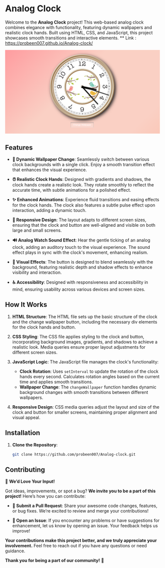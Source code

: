 # Analog Clock

Welcome to the **Analog Clock** project! This web-based analog clock combines elegance with functionality, featuring dynamic wallpapers and realistic clock hands. Built using HTML, CSS, and JavaScript, this project showcases smooth transitions and interactive elements.
** Link : https://probeen007.github.io/Analog-clock/

![Analog Clock](images/preview.png)  <!-- Replace with a preview image -->

## Features 

- **🎨 Dynamic Wallpaper Change**: Seamlessly switch between various clock backgrounds with a single click. Enjoy a smooth transition effect that enhances the visual experience.
  
- **⏰ Realistic Clock Hands**: Designed with gradients and shadows, the clock hands create a realistic look. They rotate smoothly to reflect the accurate time, with subtle animations for a polished effect.

- **✨ Enhanced Animations**: Experience fluid transitions and easing effects for the clock hands. The clock also features a subtle pulse effect upon interaction, adding a dynamic touch.

- **📱 Responsive Design**: The layout adapts to different screen sizes, ensuring that the clock and button are well-aligned and visible on both large and small screens.

- **🔊 Analog Watch Sound Effect**: Hear the gentle ticking of an analog clock, adding an auditory touch to the visual experience. The sound effect plays in sync with the clock's movement, enhancing realism.

- **🔲 Visual Effects**: The button is designed to blend seamlessly with the background, featuring realistic depth and shadow effects to enhance visibility and interaction.

- **♿ Accessibility**: Designed with responsiveness and accessibility in mind, ensuring usability across various devices and screen sizes.

## How It Works

1. **HTML Structure**: The HTML file sets up the basic structure of the clock and the change wallpaper button, including the necessary div elements for the clock hands and button.

2. **CSS Styling**: The CSS file applies styling to the clock and button, incorporating background images, gradients, and shadows to achieve a realistic look. Media queries ensure proper layout adjustments for different screen sizes.

3. **JavaScript Logic**: The JavaScript file manages the clock's functionality:
   - **Clock Rotation**: Uses `setInterval` to update the rotation of the clock hands every second. Calculates rotation angles based on the current time and applies smooth transitions.
   - **Wallpaper Change**: The `changeWallpaper` function handles dynamic background changes with smooth transitions between different wallpapers.

4. **Responsive Design**: CSS media queries adjust the layout and size of the clock and button for smaller screens, maintaining proper alignment and visual appeal.

## Installation

1. **Clone the Repository**:

   ```bash
   git clone https://github.com/probeen007/Analog-clock.git

## Contributing

🚀 **We’d Love Your Input!**

Got ideas, improvements, or spot a bug? **We invite you to be a part of this project!** Here’s how you can contribute:

- **🔄 Submit a Pull Request**: Share your awesome code changes, features, or bug fixes. We’re excited to review and merge your contributions!
  
- **📝 Open an Issue**: If you encounter any problems or have suggestions for enhancement, let us know by opening an issue. Your feedback helps us improve!

**Your contributions make this project better, and we truly appreciate your involvement.** Feel free to reach out if you have any questions or need guidance.

**Thank you for being a part of our community!** 🙌
